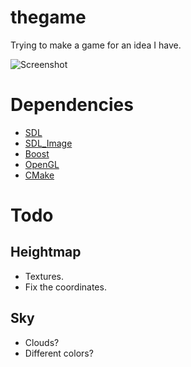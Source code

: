 # thegame

Trying to make a game for an idea I have.

![Screenshot](http://i.imgur.com/mjHik.png)

# Dependencies

* [SDL](http://www.libsdl.org/download-1.2.php)
* [SDL_Image](http://www.libsdl.org/projects/SDL_image/)
* [Boost](http://www.boost.org/)
* [OpenGL](http://www.opengl.org/)
* [CMake](http://www.cmake.org/)

# Todo

## Heightmap

* Textures.
* Fix the coordinates.

## Sky

* Clouds?
* Different colors?

